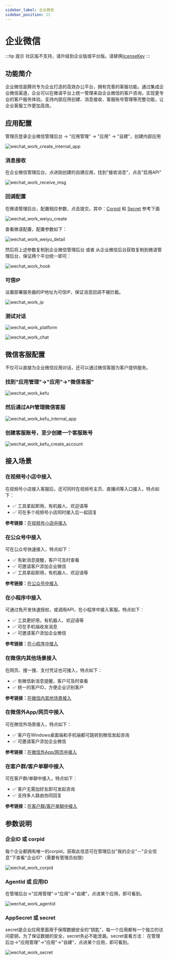 ```yaml
---
sidebar_label: 企业微信
sidebar_position: 11
---
```


# 企业微信

:::tip 提示
社区版不支持，请升级到企业版或平台版。请替换[licenseKey](../development/license.md)
:::

## 功能简介

企业微信是腾讯专为企业打造的高效办公平台，拥有完善的客服功能。通过集成企业微信渠道，企业可以在微语平台上统一管理来自企业微信的客户咨询，实现更专业的客户服务体验。支持内部应用创建、消息接收、客服账号管理等完整功能，让企业客服工作更加高效。

## 应用配置

管理员登录企业微信管理后台 → "应用管理" → "应用" → "自建"，创建内部应用

![wechat_work_create_internal_app](/img/channel/wechat/wechat_work_create_internal_app.png)

### 消息接收

在企业微信管理后台，点进刚创建的自建应用，找到"接收消息"，点击"启用API"

![wechat_work_receive_msg](/img/channel/wechat/wechat_work_receive_msg.png)

### 回调配置

在微语管理后台，配置相应参数，点击提交。其中：[Corpid](#企业id-或-corpid) 和 [Secret](#appsecret-或-secret) 参考下面

![wechat_work_weiyu_create](/img/channel/wechat/wechat_work_weiyu_create.png)

查看微语配置，配置参数如下：

![wechat_work_weiyu_detail](/img/channel/wechat/wechat_work_weiyu_detail.png)

然后将上述参数复制到企业微信管理后台 或者 从企业微信后台获取复制到微语管理后台，保证两个平台统一即可：

![wechat_work_hook](/img/channel/wechat/wechat_work_hook.png)

### 可信IP

设置部署服务器的IP地址为可信IP，保证消息回调不被拦截。

![wechat_work_ip](/img/channel/wechat/wechat_work_ip.png)

### 测试对话

![wechat_work_platform](/img/channel/wechat/wechat_work_platform.png)

![wechat_work_chat](/img/channel/wechat/wechat_work_chat.png)

## 微信客服配置

不仅可以直接为企业微信应用对话，还可以通过微信客服为客户提供服务。

### 找到"应用管理"→"应用"→"微信客服"

![wechat_work_kefu](/img/channel/wechat/wechat_work_kefu.png)

### 然后通过API管理微信客服

![wechat_work_kefu_internal_app](/img/channel/wechat/wechat_work_kefu_internal_app.png)

### 创建客服账号，至少创建一个客服账号

![wechat_work_kefu_create_account](/img/channel/wechat/wechat_work_kefu_create_account.png)

## 接入场景

### 在视频号小店中接入

在视频号小店接入客服后，还可同时在视频号主页、直播间等入口接入，特点如下：

- ✅ 工具拿起即用，有机器人、欢迎语等
- ✅ 可在多个视频号小店同时接入后一起回复

**参考链接：**[在视频号小店中接入](https://work.weixin.qq.com/wework_admin/frame#/app/servicer/scene/channels)

### 在公众号中接入

可在公众号快速接入，特点如下：

- ✅ 有新消息提醒，客户可及时查看
- ✅ 可邀请客户添加企业微信
- ✅ 工具拿起即用，有机器人、欢迎语等

**参考链接：**[在公众号中接入](https://work.weixin.qq.com/wework_admin/frame#/app/servicer/scene/mp)

### 在小程序中接入

可通过免开发快速授权，或调用API，在小程序中接入客服。特点如下：

- ✅ 工具更好用，有机器人、欢迎语等
- ✅ 可在手机端收发消息
- ✅ 可邀请客户添加企业微信

**参考链接：**[在小程序中接入](https://work.weixin.qq.com/wework_admin/frame#/app/servicer/scene/miniprogram)

### 在微信内其他场景接入

在网页、搜一搜、支付凭证也可接入，特点如下：

- ✅ 有微信新消息提醒，客户可及时查看
- ✅ 统一的客户ID，方便企业识别客户

**参考链接：**[在微信内其他场景接入](https://work.weixin.qq.com/wework_admin/frame#/app/servicer/scene/wechatOthers)

### 在微信外App/网页中接入

可在微信外场景接入，特点如下：

- ✅ 客户在Windows桌面端和手机端都可跳转到微信发起咨询
- ✅ 可邀请客户添加企业微信

**参考链接：**[在微信外App/网页中接入](https://work.weixin.qq.com/wework_admin/frame#/app/servicer/scene/wechatOut)

### 在客户群/客户单聊中接入

可在客户群/单聊中接入，特点如下：

- ✅ 客户无需加好友即可发起咨询
- ✅ 支持多人路由协同回复

**参考链接：**[在客户群/客户单聊中接入](https://work.weixin.qq.com/wework_admin/frame#/app/servicer/scene/weCom)

## 参数说明

### 企业ID 或 corpid

每个企业都拥有唯一的corpid，获取此信息可在管理后台"我的企业"－"企业信息"下查看"企业ID"（需要有管理员权限）

![wechat_work_corpid](/img/channel/wechat/wechat_work_corpid.png)

### AgentId 或 应用ID

在管理后台→"应用管理"→"应用"→"自建"，点进某个应用，即可看到。

![wechat_work_agentid](/img/channel/wechat/wechat_work_agentid.png)

### AppSecret 或 secret

secret是企业应用里面用于保障数据安全的"钥匙"，每一个应用都有一个独立的访问密钥，为了保证数据的安全，secret务必不能泄漏。secret查看方法：
在管理后台→"应用管理"→"应用"→"自建"，点进某个应用，即可看到。

![wechat_work_secret](/img/channel/wechat/wechat_work_secret.png)
